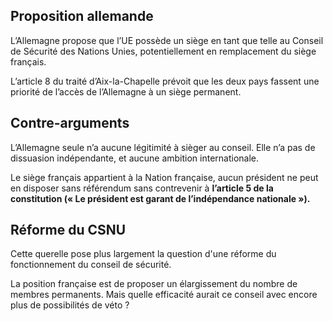 ## Proposition allemande

L’Allemagne propose que l’UE possède un siège en tant que telle au Conseil de Sécurité des Nations Unies, potentiellement en remplacement du siège français.

L’article 8 du traité d’Aix-la-Chapelle prévoit que les deux pays fassent une priorité de l’accès de l’Allemagne à un siège permanent. 

## Contre-arguments

L’Allemagne seule n’a aucune légitimité à sièger au conseil. Elle n’a pas de dissuasion indépendante, et aucune ambition internationale. 

Le siège français appartient à la Nation française, aucun président ne peut en disposer sans référendum sans contrevenir à **l’article 5 de la constitution (« Le président est garant de l’indépendance nationale »).**

## Réforme du CSNU

Cette querelle pose plus largement la question d'une réforme du fonctionnement du conseil de sécurité. 

La position française est de proposer un élargissement du nombre de membres permanents. Mais quelle efficacité aurait ce conseil avec encore plus de possibilités de véto ?